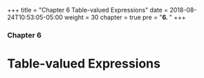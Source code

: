+++
title = "Chapter 6 Table-valued Expressions"
date = 2018-08-24T10:53:05-05:00
weight = 30
chapter = true
pre = "<b>6. </b>"
+++

### Chapter 6

# Table-valued Expressions

